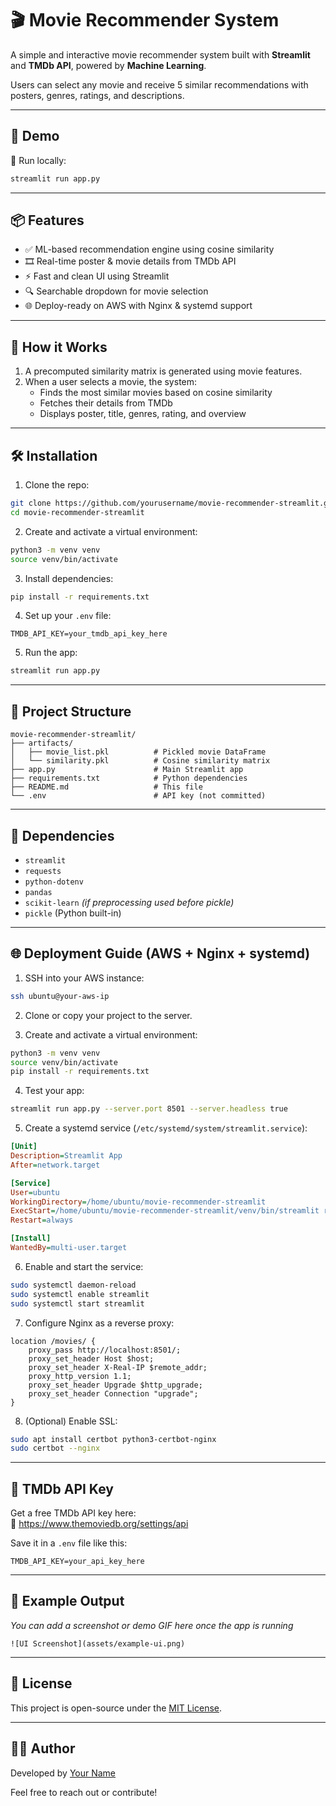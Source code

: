 # 🎬 Movie Recommender System

A simple and interactive movie recommender system built with **Streamlit** and **TMDb API**, powered by **Machine Learning**. 

Users can select any movie and receive 5 similar recommendations with posters, genres, ratings, and descriptions.

---

## 🚀 Demo

🧪 Run locally:  
```bash
streamlit run app.py
```

---

## 📦 Features

- ✅ ML-based recommendation engine using cosine similarity
- 🎞️ Real-time poster & movie details from TMDb API
- ⚡ Fast and clean UI using Streamlit
- 🔍 Searchable dropdown for movie selection
- 🌐 Deploy-ready on AWS with Nginx & systemd support

---

## 🧠 How it Works

1. A precomputed similarity matrix is generated using movie features.
2. When a user selects a movie, the system:
   - Finds the most similar movies based on cosine similarity
   - Fetches their details from TMDb
   - Displays poster, title, genres, rating, and overview

---

## 🛠️ Installation

1. Clone the repo:
```bash
git clone https://github.com/yourusername/movie-recommender-streamlit.git
cd movie-recommender-streamlit
```

2. Create and activate a virtual environment:
```bash
python3 -m venv venv
source venv/bin/activate
```

3. Install dependencies:
```bash
pip install -r requirements.txt
```

4. Set up your `.env` file:
```env
TMDB_API_KEY=your_tmdb_api_key_here
```

5. Run the app:
```bash
streamlit run app.py
```

---

## 📁 Project Structure

```
movie-recommender-streamlit/
├── artifacts/
│   ├── movie_list.pkl          # Pickled movie DataFrame
│   └── similarity.pkl          # Cosine similarity matrix
├── app.py                      # Main Streamlit app
├── requirements.txt            # Python dependencies
├── README.md                   # This file
└── .env                        # API key (not committed)
```

---

## 📌 Dependencies

- `streamlit`
- `requests`
- `python-dotenv`
- `pandas`
- `scikit-learn` *(if preprocessing used before pickle)*
- `pickle` (Python built-in)

---

## 🌐 Deployment Guide (AWS + Nginx + systemd)

1. SSH into your AWS instance:
```bash
ssh ubuntu@your-aws-ip
```

2. Clone or copy your project to the server.

3. Create and activate a virtual environment:
```bash
python3 -m venv venv
source venv/bin/activate
pip install -r requirements.txt
```

4. Test your app:
```bash
streamlit run app.py --server.port 8501 --server.headless true
```

5. Create a systemd service (`/etc/systemd/system/streamlit.service`):
```ini
[Unit]
Description=Streamlit App
After=network.target

[Service]
User=ubuntu
WorkingDirectory=/home/ubuntu/movie-recommender-streamlit
ExecStart=/home/ubuntu/movie-recommender-streamlit/venv/bin/streamlit run app.py --server.port 8501 --server.headless true
Restart=always

[Install]
WantedBy=multi-user.target
```

6. Enable and start the service:
```bash
sudo systemctl daemon-reload
sudo systemctl enable streamlit
sudo systemctl start streamlit
```

7. Configure Nginx as a reverse proxy:
```nginx
location /movies/ {
    proxy_pass http://localhost:8501/;
    proxy_set_header Host $host;
    proxy_set_header X-Real-IP $remote_addr;
    proxy_http_version 1.1;
    proxy_set_header Upgrade $http_upgrade;
    proxy_set_header Connection "upgrade";
}
```

8. (Optional) Enable SSL:
```bash
sudo apt install certbot python3-certbot-nginx
sudo certbot --nginx
```

---

## 🔐 TMDb API Key

Get a free TMDb API key here:  
🔗 https://www.themoviedb.org/settings/api

Save it in a `.env` file like this:
```env
TMDB_API_KEY=your_api_key_here
```

---

## 📸 Example Output

*You can add a screenshot or demo GIF here once the app is running*

```
![UI Screenshot](assets/example-ui.png)
```

---

## 📜 License

This project is open-source under the [MIT License](LICENSE).

---

## 🙋‍♂️ Author

Developed by [Your Name](https://github.com/yourusername)

Feel free to reach out or contribute!
